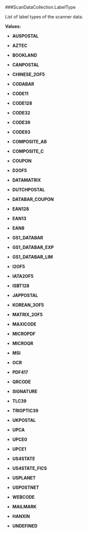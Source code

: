 ###ScanDataCollection.LabelType

List of label types of the scanner data.

**Values:**

* **AUSPOSTAL**

* **AZTEC**

* **BOOKLAND**

* **CANPOSTAL**

* **CHINESE_2OF5**

* **CODABAR**

* **CODE11**

* **CODE128**

* **CODE32**

* **CODE39**

* **CODE93**

* **COMPOSITE_AB**

* **COMPOSITE_C**

* **COUPON**

* **D2OF5**

* **DATAMATRIX**

* **DUTCHPOSTAL**

* **DATABAR_COUPON**

* **EAN128**

* **EAN13**

* **EAN8**

* **GS1_DATABAR**

* **GS1_DATABAR_EXP**

* **GS1_DATABAR_LIM**

* **I2OF5**

* **IATA2OF5**

* **ISBT128**

* **JAPPOSTAL**

* **KOREAN_3OF5**

* **MATRIX_2OF5**

* **MAXICODE**

* **MICROPDF**

* **MICROQR**

* **MSI**

* **OCR**

* **PDF417**

* **QRCODE**

* **SIGNATURE**

* **TLC39**

* **TRIOPTIC39**

* **UKPOSTAL**

* **UPCA**

* **UPCE0**

* **UPCE1**

* **US4STATE**

* **US4STATE_FICS**

* **USPLANET**

* **USPOSTNET**

* **WEBCODE**

* **MAILMARK**

* **HANXIN**

* **UNDEFINED**


